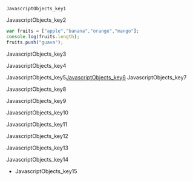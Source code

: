 ```ngMeta
JavascriptObjects_key1
```

JavascriptObjects_key2


```javascript
var fruits = ["apple","banana","orange","mango"];
console.log(fruits.length);
fruits.push("guava");
```
JavascriptObjects_key3


JavascriptObjects_key4


JavascriptObjects_key5[JavascriptObjects_key6](https://www.w3schools.com/jsref/jsref_obj_array.asp)
JavascriptObjects_key7

JavascriptObjects_key8



JavascriptObjects_key9


JavascriptObjects_key10


JavascriptObjects_key11



JavascriptObjects_key12


JavascriptObjects_key13


JavascriptObjects_key14


- JavascriptObjects_key15
